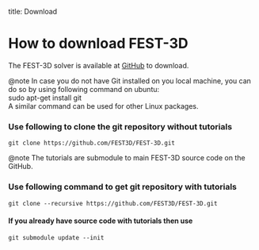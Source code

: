 title: Download

# How to download FEST-3D
The FEST-3D solver is available at [GitHub](https://github.com/FEST3D/FEST-3D) to download.  

@note
In case you do not have Git installed on you local machine, you can do so by using following command on ubuntu: <br>
sudo apt-get install git<br>
A similar command can be used for other Linux packages.


### Use following to clone the git repository without tutorials
```
git clone https://github.com/FEST3D/FEST-3D.git
```

@note
The tutorials are submodule to main FEST-3D source code on the GitHub.

### Use following command to get git repository with tutorials
```
git clone --recursive https://github.com/FEST3D/FEST-3D.git
```
#### If you already have source code with tutorials then use
```
git submodule update --init
```
